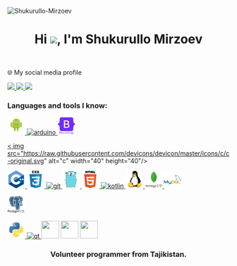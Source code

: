 <p align="left"> <img src="https://komarev.com/ghpvc/?username=Shukurullo-Mirzoev&label=Profile%20views&color=0e75b6&style=flat" alt="Shukurullo-Mirzoev" /> </p>

<h1 align="center">Hi <img src="https://media.giphy.com/media/hvRJCLFzcasrR4ia7z/giphy.gif" width="3%">, I'm Shukurullo Mirzoev</h1>  <br />

🌐 My social media profile


<a href="https://www.youtube.com/@Shukurullo.Mirzoev" target="_blank">
    <img src="https://www.freeiconspng.com/thumbs/youtube-logo-png/hd-youtube-logo-png-transparent-background-20.png" width="30px">
</a>

<a href="https://t.me/Shukurullo_Mirzoev" target="_blank">
    <img src="https://www.freeiconspng.com/uploads/telegram-icon-7.png" width="30px">
</a>

<a href="https://www.linkedin.com/in/shukurullo-mirzoev/" target="_blank">
    <img src="https://www.freeiconspng.com/uploads/linkedin-logo-3.png" width="30px">
</a>

<h3 align="left"> Languages and tools I know: </h3>


<p align="left"> 
    <a href="https://developer.android.com" target="_blank" rel="noreferrer"> 
        <img src="https://raw.githubusercontent.com/devicons/devicon/master/icons/android/android-original-wordmark.svg" alt="android" width="40" height="40"/> 
    </a>

    
<a href="https://www.arduino.cc/" target="_blank" rel="noreferrer"> 
     <img src="https://cdn.worldvectorlogo.com/logos/arduino-1.svg" alt="arduino" width="40" height="40"/> 
</a> 

     
<a href="https://getbootstrap.com" target="_blank" rel="noreferrer"> 
    <img src="https://raw.githubusercontent.com/devicons/devicon/master/icons/bootstrap/bootstrap-plain-wordmark.svg" alt="bootstrap" width="40" height="40"/> 
</a> 

<a href="https://www.cprogramming.com/" target="_blank" rel="noreferrer"> <
    img src="https://raw.githubusercontent.com/devicons/devicon/master/icons/c/c-original.svg" alt="c" width="40" height="40"/> 
    
</a> 

    
<a href="https://www.w3schools.com/cpp/" target="_blank" rel="noreferrer">
    <img src="https://raw.githubusercontent.com/devicons/devicon/master/icons/cplusplus/cplusplus-original.svg" alt="cplusplus" width="40" height="40"/> 
</a> 


<a href="https://www.w3schools.com/css/" target="_blank" rel="noreferrer"> 
    <img src="https://raw.githubusercontent.com/devicons/devicon/master/icons/css3/css3-original-wordmark.svg" alt="css3" width="40" height="40"/> 
</a> 


<a href="https://git-scm.com/" target="_blank" rel="noreferrer"> 
    <img src="https://www.vectorlogo.zone/logos/git-scm/git-scm-icon.svg" alt="git" width="40" height="40"/> 
</a> 

<a href="https://golang.org" target="_blank" rel="noreferrer">
    <img src="https://raw.githubusercontent.com/devicons/devicon/master/icons/go/go-original.svg" alt="go" width="40" height="40"/> 
</a> 

<a href="https://www.w3.org/html/" target="_blank" rel="noreferrer"> 
    <img src="https://raw.githubusercontent.com/devicons/devicon/master/icons/html5/html5-original-wordmark.svg" alt="html5" width="40" height="40"/> 
</a> 

<a href="https://kotlinlang.org" target="_blank" rel="noreferrer"> 
    <img src="https://www.vectorlogo.zone/logos/kotlinlang/kotlinlang-icon.svg" alt="kotlin" width="40" height="40"/> 
</a>

<a href="https://www.linux.org/" target="_blank" rel="noreferrer"> 
    <img src="https://raw.githubusercontent.com/devicons/devicon/master/icons/linux/linux-original.svg" alt="linux" width="40" height="40"/> 
</a> 

<a href="https://www.mongodb.com/" target="_blank" rel="noreferrer"> 
    <img src="https://raw.githubusercontent.com/devicons/devicon/master/icons/mongodb/mongodb-original-wordmark.svg" alt="mongodb" width="40" height="40"/> 
</a>

<a href="https://www.mysql.com/" target="_blank" rel="noreferrer"> 
    <img src="https://raw.githubusercontent.com/devicons/devicon/master/icons/mysql/mysql-original-wordmark.svg" alt="mysql" width="40" height="40"/> 

</a> <a href="https://www.postgresql.org" target="_blank" rel="noreferrer"> 
    <img src="https://raw.githubusercontent.com/devicons/devicon/master/icons/postgresql/postgresql-original-wordmark.svg" alt="postgresql" width="40" height="40"/> 
    
</a>

<a href="https://www.python.org" target="_blank" rel="noreferrer"> 
    <img src="https://raw.githubusercontent.com/devicons/devicon/master/icons/python/python-original.svg" alt="python" width="40" height="40"/> 
</a> 

<a href="https://www.qt.io/" target="_blank" rel="noreferrer"> 
    <img src="https://upload.wikimedia.org/wikipedia/commons/0/0b/Qt_logo_2016.svg" alt="qt" width="40" height="40"/> 
</a> 


 <img src="https://cdn.jsdelivr.net/gh/devicons/devicon/icons/github/github-original.svg" width="40" height="40"/>

 
<img src="https://cdn.jsdelivr.net/gh/devicons/devicon/icons/vscode/vscode-original.svg" width="40" height="40"/>
  
  
<img src="https://cdn.jsdelivr.net/gh/devicons/devicon/icons/androidstudio/androidstudio-original.svg" width="40" height="40"/>


</p>

<h3 align="center">Volunteer programmer from Tajikistan.</h3> 
